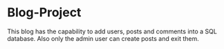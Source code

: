 # Blog-Project
This blog has the capability to add users, posts and comments into a SQL database. Also only the admin user can create posts and exit them.
